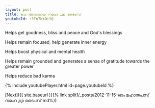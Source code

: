 ```yaml
---
layout: post
title: ഓം അനാഗയ നമഹ ൧൧ ടൈംസ്
youtubeId: r3Fn7NrOiYQ
---
```

 
 
Helps get goodness, bliss and peace and God's blessings
 
Helps remain focused, help generate inner energy 
 
Helps boost physical and mental health 
 
Helps remain grounded and generates a sense of gratitude towards the greater power 
 
Helps reduce bad karma
 
 
 
 


{% include youtubePlayer.html id=page.youtubeId %}
 
[Next]({{ site.baseurl }}{% link  split1/_posts/2012-11-15-ഓം മഹാതപസ് നമഹ ൧൧ ടൈംസ്.md%})
 
